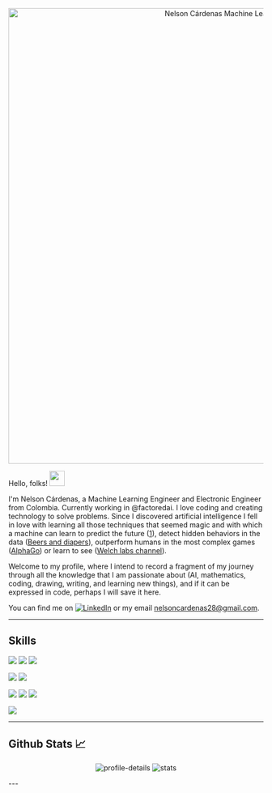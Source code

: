 <p align="center">
    <img src="https://github.com/nelsoncardenas/nelsoncardenas/blob/main/images/MLE.gif" width="900" alt="Nelson Cárdenas Machine Learning Engineer">
</p>

Hello, folks! <img src="https://raw.githubusercontent.com/MartinHeinz/MartinHeinz/master/wave.gif" width="30px">

I'm Nelson Cárdenas, a Machine Learning Engineer and Electronic Engineer from Colombia. Currently working in @factoredai. I love coding and creating technology to solve problems. Since I discovered artificial intelligence I fell in love with learning all those techniques that seemed magic and with which a machine can learn to predict the future ([1]), detect hidden behaviors in the data ([Beers and diapers](2)), outperform humans in the most complex games ([AlphaGo](3)) or learn to see ([Welch labs channel](4)).

Welcome to my profile, where I intend to record a fragment of my journey through all the knowledge that I am passionate about (AI, mathematics, coding, drawing, writing, and learning new things), and if it can be expressed in code, perhaps I will save it here.

You can find me on [![LinkedIn][1.1]][1] or my email nelsoncardenas28@gmail.com.

---
## Skills

![](https://img.shields.io/badge/Code-Python-informational?style=for-the-badge&logo=python&logoColor=white&color=2bbc8a)
![](https://img.shields.io/badge/Code-C%20for%20microcontrollers-informational?style=for-the-badge&logo=c&logoColor=white&color=2bbc8a)
![](https://img.shields.io/badge/.Left.-.Right.-informational?style=for-the-badge&logo=python&logoColor=white&color=2bbc8a)

![](https://img.shields.io/badge/Code-Python-informational?style=for-the-badge&logo=python&logoColor=white&color=3776AB)
![](https://img.shields.io/badge/Code-C%20for%20microcontrollers-informational?style=for-the-badge&logo=c&logoColor=white&color=A8B9CC)

![](https://img.shields.io/badge/Code-C%20for%20microcontrollers-informational?style=for-the-badge&logo=appveyor&logo=python&logoColor=white&color=2bbc8a)
![](https://img.shields.io/badge/Code-Matlab-informational?style=for-the-badge&logo=appveyor&logo=python&logoColor=white&color=2bbc8a)
![](https://img.shields.io/badge/Code-Matlab-informational?style=for-the-badge&logo=appveyor&logo=python&logoColor=white&color=2bbc8a)

![](https://img.shields.io/badge/<WORD_ON_LEFT>-<WORD_ON_RIGHT>-informational?style=for-the-badge&logo=appveyor&logo=<LOGO_NAME>&logoColor=white&color=2bbc8a)


---
##  Github Stats 📈
<p align="center">
    <img src="https://github-profile-summary-cards.vercel.app/api/cards/profile-details?username=nelsoncardenas&theme=nord_bright" alt="profile-details">
    <img src="https://github-profile-summary-cards.vercel.app/api/cards/stats?username=nelsoncardenas&theme=nord_bright" alt="stats">
</p>
---

<!-- Links to your social media accounts -->


[1]: https://www.globalreach.com/global-reach-media/blog/2020/08/10/google-predicts-the-future-with-updates-to-analytics
[2]: https://tdwi.org/articles/2016/11/15/beer-and-diapers-impossible-correlation.aspx
[3]: https://en.wikipedia.org/wiki/AlphaGo
[4]: https://www.youtube.com/watch?v=i8D90DkCLhI&list=PLiaHhY2iBX9ihLasvE8BKnS2Xg8AhY6iV

<!-- Icons -->

[1.1]: https://raw.githubusercontent.com/MartinHeinz/MartinHeinz/master/linkedin-3-16.png (LinkedIn icon without padding)

<!--
**nelsoncardenas/nelsoncardenas** is a ✨ _special_ ✨ repository because its `README.md` (this file) appears on your GitHub profile.

Here are some ideas to get you started:

- 🔭 I’m currently working on ...
- 🌱 I’m currently learning ...
- 👯 I’m looking to collaborate on ...
- 🤔 I’m looking for help with ...
- 💬 Ask me about ...
- 📫 How to reach me: ...
- 😄 Pronouns: ...
- ⚡ Fun fact: ...
-->
